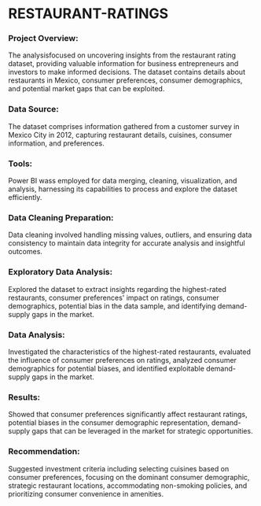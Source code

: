 # RESTAURANT-RATINGS


### Project Overview:
The analysisfocused on uncovering insights from the restaurant rating dataset, providing valuable information for business entrepreneurs and investors to make informed decisions. The dataset contains details about restaurants in Mexico, consumer preferences, consumer demographics, and potential market gaps that can be exploited.


### Data Source:
The dataset comprises information gathered from a customer survey in Mexico City in 2012, capturing restaurant details, cuisines, consumer information, and preferences.


### Tools:
Power BI wass employed for data merging, cleaning, visualization, and analysis, harnessing its capabilities to process and explore the dataset efficiently.

### Data Cleaning Preparation:
Data cleaning involved handling missing values, outliers, and ensuring data consistency to maintain data integrity for accurate analysis and insightful outcomes.

### Exploratory Data Analysis:
Explored the dataset to extract insights regarding the highest-rated restaurants, consumer preferences' impact on ratings, consumer demographics, potential bias in the data sample, and identifying demand-supply gaps in the market.

### Data Analysis:
Investigated the characteristics of the highest-rated restaurants, evaluated the influence of consumer preferences on ratings, analyzed consumer demographics for potential biases, and identified exploitable demand-supply gaps in the market.

### Results:
Showed that consumer preferences significantly affect restaurant ratings, potential biases in the consumer demographic representation, demand-supply gaps that can be leveraged in the market for strategic opportunities.

### Recommendation:
Suggested investment criteria including selecting cuisines based on consumer preferences, focusing on the dominant consumer demographic, strategic restaurant locations, accommodating non-smoking policies, and prioritizing consumer convenience in amenities.

